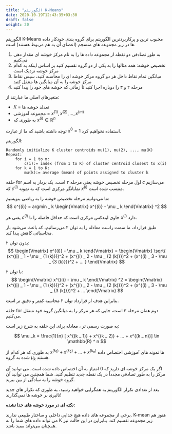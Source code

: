 ```yaml
---
title: "الگوریتم K-Means"
date: 2020-10-19T12:43:35+03:30
draft: false
weight: 20
---
```


الگوریتم K-Means
محبوب ترین و پرکاربردترین الگوریتم برای گروه بندی خودکار داده ها در زیر مجموعه های منسجم (اعضای آن به هم مربوط هستند) است.

1. به طور تصادفی دو نقطه از مجموعه داده ها را به نام مرکز خوشه ای مقدار دهی می‌کنیم
2. تخصیص خوشه: همه مثالها را به یکی از دو گروه تقسیم کنید بر اساس اینکه به کدام مرکز خوشه نزدیک است
3. میانگین تمام نقاط داخل هر دو گروه مرکز خوشه ای را محاسبه کنید، سپس نقاط مرکز خوشه را به آن میانگین ها منتقل کنید
4. مرحله ۲ و ۳ را دوباره اجرا کنید تا زمانی که خوشه های خود را پیدا کنید

متغیرهای اصلی ما عبارتند از:

- $K$ = تعدلد خوشه ها
- مجموعه آموزشی = $x^{(1)}, x^{(2)}, ... , x^{(m)}$
- به طوری که $x^{(i)} \in \mathbb{R} ^ n$ 

توجه داشته باشید که ما از عبارت $x ^ 0 = 1$ استفاده نخواهیم کرد.

الگوریتم:

<div align="left">

```
Randomly initialize K cluster centroids mu(1), mu(2), ..., mu(K)
Repeat:
    for i = 1 to m:      
        c(i):= index (from 1 to K) of cluster centroid closest to x(i)‍
    for k = 1 to K:      
        mu(k):= average (mean) of points assigned to cluster k
```

</div>

حلقه for اول مرحله تخصیص خوشه یعنی مرحله ۲ است،
یک بردار به اسم $c$ می‌سازیم که $c^{(i)}$ نمایانگر مرکزی است که به نمونه $x ^ {(i)}$ منتسب شده است.

ما می‌توانیم مرحله تخصیص خوشه را به ریاضی بنویسیم:
$$
c^{(i)} = argmin _ k \begin{Vmatrix} x^{(i)} - \mu _ k \end{Vmatrix} ^2
$$

یعنی هر $c^{(i)}$ حاوی ایندکس مرکزی است که حداقل فاصله را تا $x^{(i)}$ دارد.

طبق قرارداد، ما سمت راست معادله را به توان ۲ می‌رسانیم،
که باعث می‌شود بار محاسباتی کاهش پیدا کند.

بدون توان ۲:
$$
\begin{Vmatrix} x^{(i)} - \mu _ k \end{Vmatrix} = \begin{Vmatrix} \sqrt{ (x^{(i) _ 1 - \mu _ {1 (k)}})^2 +
(x^{(i) _ 2 - \mu _ {2 (k)}})^2  + (x^{(i) _ 3 - \mu _ {3 (k)}})^2 + ... } \end{Vmatrix}
$$

با توان ۲:
$$
\begin{Vmatrix} x^{(i)} - \mu _ k \end{Vmatrix} ^2 = \begin{Vmatrix} (x^{(i) _ 1 - \mu _ {1 (k)}})^2 +
(x^{(i) _ 2 - \mu _ {2 (k)}})^2  + (x^{(i) _ 3 - \mu _ {3 (k)}})^2 + ...  \end{Vmatrix}
$$

بنابراین هدف از قرارداد توان ۲ محاسبه کمتر و دقیق تر است.

حلقه for دوم همان مرحله ۳ است،
جایی که هر مرکز را به میانگین گروه خود منتقل می‌کنیم.

به صورت رسمی تر ، معادله برای این حلقه به شرح زیر است:

$$
\mu _k = \frac{1}{n} [ x^{(k _ 1)} + x^{(k _ 2)} + ... + x^{(k _ n)}] \in \mathbb{R} ^ n
$$

به طوری که هر کدام از $x^{(k _ 1)} + x^{(k _ 2)} + ... + x^{(k _ n)}$ ها نمونه های آموزشی اختصاص داده شده به گروه $\mu _k$ هستند.

اگر یک مرکز خوشه ای دارید که 0 امتیاز به آن اختصاص داده شده است، می توانید آن مرکز را به طور تصادفی مجدداً در یک نقطه جدید تنظیم کنید. شما همچنین می توانید آن گروه خوشه را به سادگی از بین ببرید.

بعد از تعدادی تکرار الگوریتم به همگرایی خواهید رسید،
به طوری که تکرار های جدید تاثیری بر خوشه ها نمی‌گذارند!

**نکته ای در مورد خوشه های جدا نشده:**

برخی از مجموعه های داده هیچ جدایی داخلی و ساختار طبیعی ندارند. K-mean هنوز هم می تواند داده های شما را به K  زیر مجموعه تقسیم کند، بنابراین در این حالت نیز همچنان می‌تواند مفید باشد.

